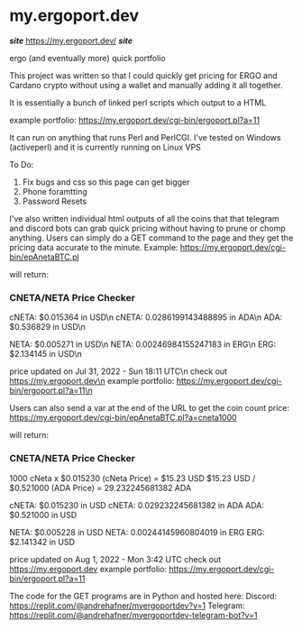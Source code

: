 # my.ergoport.dev

***site***
https://my.ergoport.dev/
***site***

ergo (and eventually more) quick portfolio

This project was written so that I could quickly get pricing for ERGO and Cardano crypto without using a wallet and manually adding it all together.

It is essentially a bunch of linked perl scripts which output to a HTML

example portfolio: https://my.ergoport.dev/cgi-bin/ergoport.pl?a=11

It can run on anything that runs Perl and PerlCGI.
I've tested on Windows (activeperl) and it is currently running on Linux VPS

To Do:
1. Fix bugs and css so this page can get bigger
2. Phone foramtting
3. Password Resets



I've also written individual html outputs of all the coins that that telegram and discord bots can grab quick pricing without having to prune or chomp anything. Users can simply do a GET command to the page and they get the pricing data accurate to the minute.
Example: https://my.ergoport.dev/cgi-bin/epAnetaBTC.pl

will return:
### CNETA/NETA Price Checker ###

cNETA: $0.015364 in USD\n
cNETA: 0.0286199143488895 in ADA\n
  ADA: $0.536829 in USD\n

 NETA: $0.005271 in USD\n
 NETA: 0.00246984155247183 in ERG\n
  ERG: $2.134145 in USD\n

price updated on Jul 31, 2022 - Sun 18:11 UTC\n
check out https://my.ergoport.dev\n
example portfolio: https://my.ergoport.dev/cgi-bin/ergoport.pl?a=11\n


Users can also send a var at the end of the URL to get the coin count price:
https://my.ergoport.dev/cgi-bin/epAnetaBTC.pl?a=cneta1000

will return:

### CNETA/NETA Price Checker ###

1000 cNeta x $0.015230 (cNeta Price) = $15.23 USD 
$15.23 USD / $0.521000 (ADA Price) = 29.232245681382 ADA 

cNETA: $0.015230 in USD
cNETA: 0.029232245681382 in ADA
  ADA: $0.521000 in USD

 NETA: $0.005228 in USD
 NETA: 0.00244145960804019 in ERG
  ERG: $2.141342 in USD

price updated on Aug 1, 2022 - Mon 3:42 UTC
check out https://my.ergoport.dev
example portfolio: https://my.ergoport.dev/cgi-bin/ergoport.pl?a=11

The code for the GET programs are in Python and hosted here:
Discord: https://replit.com/@andrehafner/myergoportdev?v=1
Telegram: https://replit.com/@andrehafner/myergoportdev-telegram-bot?v=1




